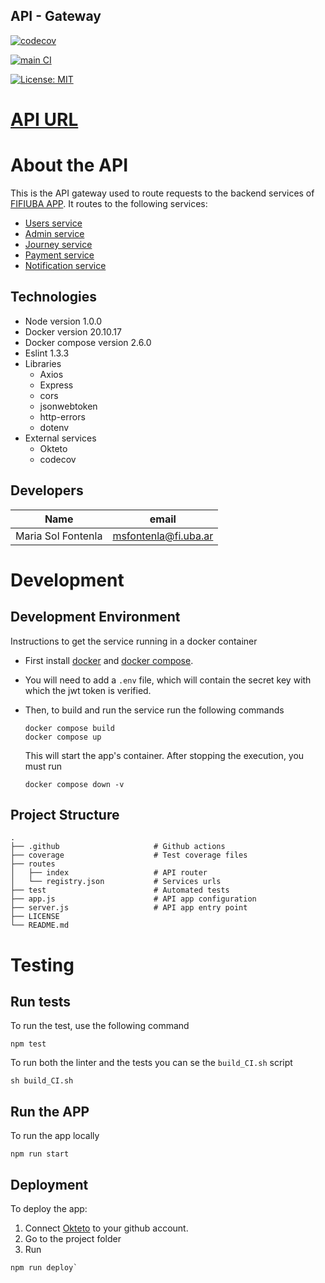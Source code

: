 ## API - Gateway
[![codecov](https://codecov.io/gh/Fifiuba/api-gateway-service/branch/develop/graph/badge.svg?token=LPG5XIVJXL)]([https://codecov.io/gh/Fifiuba/api-gateway-service](https://app.codecov.io/gh/Fifiuba/api-gateway-service/tree/develop))

[![main CI](https://github.com/Fifiuba/api-gateway-service/actions/workflows/main.yml/badge.svg?branch=develop)](https://github.com/Fifiuba/api-gateway-service/actions/workflows/main.yml)

[![License: MIT](https://img.shields.io/badge/License-MIT-green.svg)](https://github.com/Fifiuba/api-gateway-service/blob/develop/LICENSE)

# [API URL](https://api-gateway-solfonte.cloud.okteto.net/)

# About the API

This is the API gateway used to route requests to the backend services of [FIFIUBA APP](https://github.com/Fifiuba). It routes to the following services:
* [Users service](https://backend-agustinaa235.cloud.okteto.net/docs)
* [Admin service](https://backend-alejovillores.cloud.okteto.net/docs)
* [Journey service](https://journey-service-solfonte.cloud.okteto.net/docs)
* [Payment service](https://payment-service-solfonte.cloud.okteto.net/)
* [Notification service](https://notifications-service-alejovillores.cloud.okteto.net) 

## Technologies
* Node version 1.0.0
* Docker version 20.10.17
* Docker compose version 2.6.0
* Eslint 1.3.3
* Libraries
    * Axios
    * Express
    * cors
    * jsonwebtoken
    * http-errors
    * dotenv
* External services
    * Okteto
    * codecov

## Developers
|Name                | email                |
|--------------------|----------------------|
| Maria Sol Fontenla | msfontenla@fi.uba.ar |


# Development 

## Development Environment

Instructions to get the service running in a docker container

* First install [docker](https://docs.docker.com/engine/install/) and [docker compose](https://docs.docker.com/compose/install/other/).

* You will need to add a `.env` file, which will contain the secret key with which the jwt token is verified. 

* Then, to build and run the service run the following commands
    ```
    docker compose build
    docker compose up
    ```

    This will start the app's container. After stopping the execution, you must run
    ```
    docker compose down -v
    ```
## Project Structure 

```
.
├── .github                     # Github actions
├── coverage                    # Test coverage files
├── routes                  
│   ├── index                   # API router
│   └── registry.json           # Services urls
├── test                        # Automated tests
├── app.js                      # API app configuration
├── server.js                   # API app entry point
├── LICENSE
└── README.md
```

# Testing
## Run tests
To run the test, use the following command
```
npm test
```
To run both the linter and the tests you can se the `build_CI.sh` script
```
sh build_CI.sh
```

## Run the APP
To run the app locally
```
npm run start
```

## Deployment

To deploy the app:  
1. Connect [Okteto](https://www.okteto.com/) to your github account.
2. Go to the project folder
3. Run 
```
npm run deploy`
```
